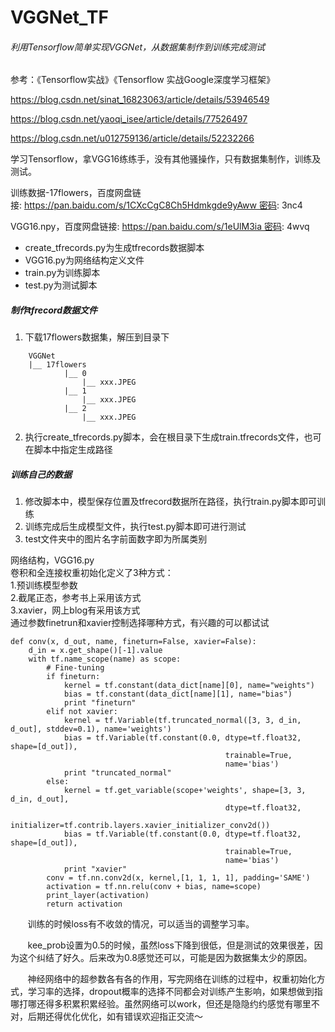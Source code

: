 # VGGNet_TF  
###### 利用Tensorflow简单实现VGGNet，从数据集制作到训练完成测试  
参考：《Tensorflow实战》《Tensorflow 实战Google深度学习框架》

https://blog.csdn.net/sinat_16823063/article/details/53946549

https://blog.csdn.net/yaoqi_isee/article/details/77526497

https://blog.csdn.net/u012759136/article/details/52232266

学习Tensorflow，拿VGG16练练手，没有其他骚操作，只有数据集制作，训练及测试。

训练数据-17flowers，百度网盘链接: https://pan.baidu.com/s/1CXcCgC8Ch5Hdmkgde9yAww 密码: 3nc4

VGG16.npy，百度网盘链接: https://pan.baidu.com/s/1eUlM3ia 密码: 4wvq
* create_tfrecords.py为生成tfrecords数据脚本  
* VGG16.py为网络结构定义文件  
* train.py为训练脚本  
* test.py为测试脚本     

##### 制作tfrecord数据文件  
1. 下载17flowers数据集，解压到目录下  
```
    VGGNet
    |__ 17flowers
        	|__ 0
            	|__ xxx.JPEG
        	|__ 1
        		|__ xxx.JPEG
        	|__ 2
        		|__ xxx.JPEG
```
2. 执行create_tfrecords.py脚本，会在根目录下生成train.tfrecords文件，也可在脚本中指定生成路径    

##### 训练自己的数据  
1. 修改脚本中，模型保存位置及tfrecord数据所在路径，执行train.py脚本即可训练  
2. 训练完成后生成模型文件，执行test.py脚本即可进行测试
3. test文件夹中的图片名字前面数字即为所属类别

网络结构，VGG16.py  
卷积和全连接权重初始化定义了3种方式：  
	1.预训练模型参数  
    2.截尾正态，参考书上采用该方式  
    3.xavier，网上blog有采用该方式  
通过参数finetrun和xavier控制选择哪种方式，有兴趣的可以都试试    
```
def conv(x, d_out, name, fineturn=False, xavier=False):
    d_in = x.get_shape()[-1].value
    with tf.name_scope(name) as scope:
        # Fine-tuning 
        if fineturn:
            kernel = tf.constant(data_dict[name][0], name="weights")
            bias = tf.constant(data_dict[name][1], name="bias")
            print "fineturn"
        elif not xavier:
            kernel = tf.Variable(tf.truncated_normal([3, 3, d_in, d_out], stddev=0.1), name='weights')
            bias = tf.Variable(tf.constant(0.0, dtype=tf.float32, shape=[d_out]),
                                                trainable=True, 
                                                name='bias')
            print "truncated_normal"
        else:
            kernel = tf.get_variable(scope+'weights', shape=[3, 3, d_in, d_out], 
                                                dtype=tf.float32,
                                                initializer=tf.contrib.layers.xavier_initializer_conv2d())
            bias = tf.Variable(tf.constant(0.0, dtype=tf.float32, shape=[d_out]),
                                                trainable=True, 
                                                name='bias')
            print "xavier"
        conv = tf.nn.conv2d(x, kernel,[1, 1, 1, 1], padding='SAME')
        activation = tf.nn.relu(conv + bias, name=scope)
        print_layer(activation)
        return activation
```  


       训练的时候loss有不收敛的情况，可以适当的调整学习率。

       kee_prob设置为0.5的时候，虽然loss下降到很低，但是测试的效果很差，因为这个纠结了好久。后来改为0.8感觉还可以，可能是因为数据集太少的原因。

       神经网络中的超参数各有各的作用，写完网络在训练的过程中，权重初始化方式，学习率的选择，dropout概率的选择不同都会对训练产生影响，如果想做到指哪打哪还得多积累积累经验。虽然网络可以work，但还是隐隐约约感觉有哪里不对，后期还得优化优化，如有错误欢迎指正交流～



